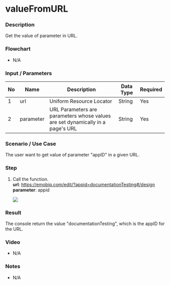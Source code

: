 # valueFromURL

### Description

Get the value of parameter in URL.

### Flowchart

- N/A

### Input / Parameters

| No | Name | Description | Data Type | Required |
| ------ | ------ | ------ |------ | ------ |
| 1 | url | Uniform Resource Locator | String | Yes | 
| 2 | parameter | URL Parameters are parameters whose values are set dynamically in a page's URL | String | Yes |


### Scenario / Use Case

The user want to get value of parameter "appID" in a given URL. <br />


### Step

1. Call the function. <br>
<b>url</b>: https://emobiq.com/edit/?appid=documentationTesting#/design <br />
<b>parameter</b>: appid <br />

    ![](../../../../document/function/Browser/valueFromURL/valueFromURL-step-1.png?raw=true)

### Result

The console return the value "documentationTesting", which is the appID for the URL.

### Video

- N/A
<!--[![Video](http://i.imgur.com/Ot5DWAW.png)](https://youtu.be/StTqXEQ2l-Y?t=35s)-->

### Notes
- N/A